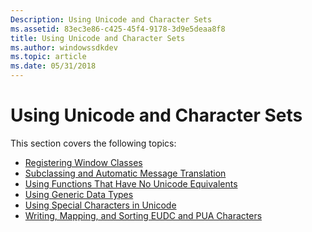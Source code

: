 ```yaml
---
Description: Using Unicode and Character Sets
ms.assetid: 83ec3e86-c425-45f4-9178-3d9e5deaa8f8
title: Using Unicode and Character Sets
ms.author: windowssdkdev
ms.topic: article
ms.date: 05/31/2018
---
```


# Using Unicode and Character Sets

This section covers the following topics:

-   [Registering Window Classes](registering-window-classes.md)
-   [Subclassing and Automatic Message Translation](subclassing-and-automatic-message-translation.md)
-   [Using Functions That Have No Unicode Equivalents](using-functions-that-have-no-unicode-equivalents.md)
-   [Using Generic Data Types](using-generic-data-types.md)
-   [Using Special Characters in Unicode](using-special-characters-in-unicode.md)
-   [Writing, Mapping, and Sorting EUDC and PUA Characters](writing-mapping-and-sorting-eudc-and-pua-characters.md)

 

 



